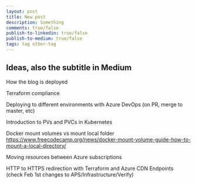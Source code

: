 ```yaml
---
layout: post
title: New post
description: Something
comments: true/false
publish-to-linkedin: true/false
publish-to-medium: true/false
tags: tag other-tag
---
```


## Ideas, also the subtitle in Medium

How the blog is deployed

Terraform compliance

Deploying to different environments with Azure DevOps (on PR, merge to master, etc)

Introduction to PVs and PVCs in Kubernetes

Docker mount volumes vs mount local folder
https://www.freecodecamp.org/news/docker-mount-volume-guide-how-to-mount-a-local-directory/

Moving resources between Azure subscriptions

HTTP to HTTPS redirection with Terraform and Azure CDN Endpoints (check Feb 1st changes to APS/Infrastructure/Verify)
